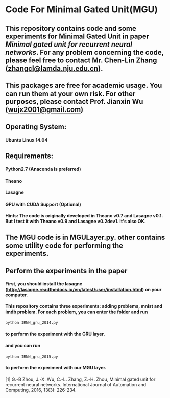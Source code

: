# Code For Minimal Gated Unit(MGU)

## This repository contains code and some experiments for Minimal Gated Unit in paper *Minimal gated unit for recurrent neural networks*. For any problem concerning the code, please feel free to contact Mr. Chen-Lin Zhang (zhangcl@lamda.nju.edu.cn). 
## This packages are free for academic usage. You can run them at your own risk. For other purposes, please contact Prof. Jianxin Wu (wujx2001@gmail.com)

## Operating System:
####  Ubuntu Linux 14.04
## Requirements:
####  Python2.7 (Anaconda is preferred)
####  Theano
####  Lasagne
####  GPU with CUDA Support (Optional)

#### Hints: The code is originally developed in Theano v0.7 and Lasagne v0.1. But I test it with Theano v0.9 and Lasagne v0.2dev1. It's also OK.

## The MGU code is in MGULayer.py. other contains some utility code for performing the experiments.

## Perform the experiments in the paper
#### First, you should install the lasagne (http://lasagne.readthedocs.io/en/latest/user/installation.html) on your computer.
#### This repository contains three experiments: adding problems, mnist and imdb problem. For each problem, you can enter the folder and run
```
python IRNN_gru_2014.py
```
#### to perform the experiment with the GRU layer.
#### and you can run
```
python IRNN_gru_2015.py
```
#### to perform the experiment with our MGU layer.

[1] G.-B Zhou, J.-X. Wu, C.-L. Zhang, Z.-H. Zhou, Minimal gated unit for recurrent neural networks. International Journal of Automation and Computing, 2016, 13(3): 226-234.
